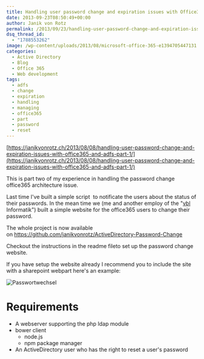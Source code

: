 ```yaml
---
title: Handling user password change and expiration issues with Office365 and ADFS – Part 2
date: 2013-09-23T08:50:49+00:00
author: Janik von Rotz
permalink: /2013/09/23/handling-user-password-change-and-expiration-issues-withoffice365-and-adfs-part-2/
dsq_thread_id:
  - "1788553262"
image: /wp-content/uploads/2013/08/microsoft-office-365-e1394705447131.jpg
categories:
  - Active Directory
  - Blog
  - Office 365
  - Web development
tags:
  - adfs
  - change
  - expiration
  - handling
  - managing
  - office365
  - part
  - password
  - reset
---
```

[https://janikvonrotz.ch/2013/08/08/handling-user-password-change-and-expiration-issues-with-office365-and-adfs-part-1/](https://janikvonrotz.ch/2013/08/08/handling-user-password-change-and-expiration-issues-with-office365-and-adfs-part-1/)

This is part two of my experience in handling the password change office365 architecture issue.

Last time I've built a simple script  to notificate the users about the status of their passwords. In the mean time we (me and another employ of the "<a href="https://vbl.ch" target="_blank">vbl </a>Informatik") built a simple website for the office365 users to change their password.

<!--more-->

The whole project is now available on <a href="https://github.com/janikvonrotz/ActiveDirectory-Password-Change">https://github.com/janikvonrotz/ActiveDirectory-Password-Change</a>

Checkout the instructions in the readme fileto set up the password change website.

If you have setup the website already I recommend you to include the site with a sharepoint webpart here's an example:

![Passwortwechsel](/wp-content/uploads/2013/09/Passwortwechsel.png)

<h1>Requirements</h1>

<ul>
    <li>A webserver supporting the php ldap module</li>
    <li>bower client
<ul>
    <li>node.js</li>
    <li>npm package manager</li>
</ul>
</li>
    <li>An ActiveDirectory user who has the right to reset a user's password</li>
</ul>